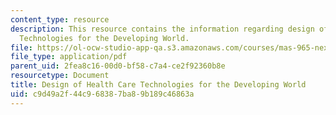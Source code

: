 ```yaml
---
content_type: resource
description: This resource contains the information regarding design of Health Care
  Technologies for the Developing World.
file: https://ol-ocw-studio-app-qa.s3.amazonaws.com/courses/mas-965-nextlab-i-designing-mobile-technologies-for-the-next-billion-users-fall-2008/c9d49a2f44c968387ba89b189c46863a_MITMAS_965F08_Lec07_sa.pdf
file_type: application/pdf
parent_uid: 2fea8c16-00d0-bf58-c7a4-ce2f92360b8e
resourcetype: Document
title: Design of Health Care Technologies for the Developing World
uid: c9d49a2f-44c9-6838-7ba8-9b189c46863a
---
```

